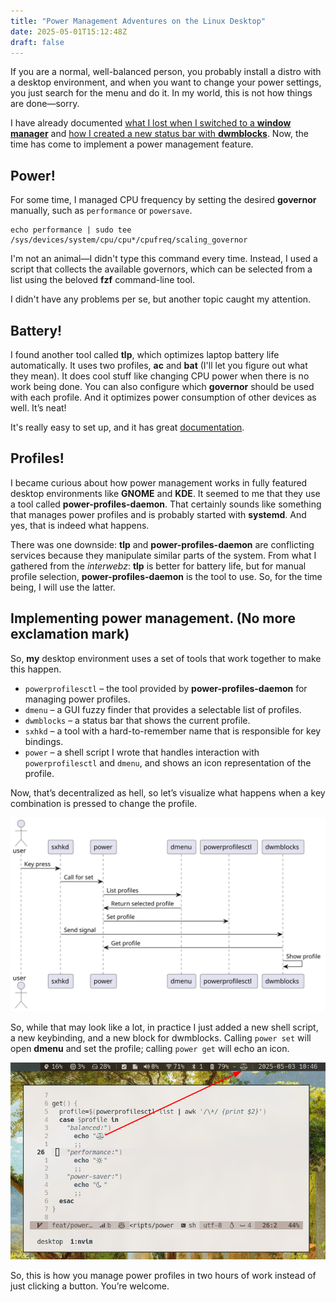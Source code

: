 ```yaml
---
title: "Power Management Adventures on the Linux Desktop"
date: 2025-05-01T15:12:48Z
draft: false
---
```


If you are a normal, well-balanced person, you probably install a distro with a desktop environment, and when you want to change your power settings, you just search for the menu and do it. In my world, this is not how things are done—sorry.

I have already documented [what I lost when I switched to a **window manager**](/posts/the-many-lessons-of-building-dwm/) and [how I created a new status bar with **dwmblocks**](/posts/replace-slstatus-with-dwmblocks-while-contemplating-performance/). Now, the time has come to implement a power management feature.

<!--more-->

## Power!

For some time, I managed CPU frequency by setting the desired **governor** manually, such as `performance` or `powersave`.

```shell
echo performance | sudo tee /sys/devices/system/cpu/cpu*/cpufreq/scaling_governor
```

I'm not an animal—I didn't type this command every time. Instead, I used a script that collects the available governors, which can be selected from a list using the beloved **fzf** command-line tool.

I didn't have any problems per se, but another topic caught my attention.

## Battery!

I found another tool called **tlp**, which optimizes laptop battery life automatically. It uses two profiles, **ac** and **bat** (I'll let you figure out what they mean). It does cool stuff like changing CPU power when there is no work being done. You can also configure which **governor** should be used with each profile. And it optimizes power consumption of other devices as well. It’s neat!

It's really easy to set up, and it has great [documentation](https://linrunner.de/tlp/index.html).

## Profiles!

I became curious about how power management works in fully featured desktop environments like **GNOME** and **KDE**. It seemed to me that they use a tool called **power-profiles-daemon**. That certainly sounds like something that manages power profiles and is probably started with **systemd**. And yes, that is indeed what happens.

There was one downside: **tlp** and **power-profiles-daemon** are conflicting services because they manipulate similar parts of the system. From what I gathered from the _interwebz_: **tlp** is better for battery life, but for manual profile selection, **power-profiles-daemon** is the tool to use. So, for the time being, I will use the latter.

## Implementing power management. (No more exclamation mark)

So, **my** desktop environment uses a set of tools that work together to make this happen.

- `powerprofilesctl` – the tool provided by **power-profiles-daemon** for managing power profiles.
- `dmenu` – a GUI fuzzy finder that provides a selectable list of profiles.
- `dwmblocks` – a status bar that shows the current profile.
- `sxhkd` – a tool with a hard-to-remember name that is responsible for key bindings.
- `power` – a shell script I wrote that handles interaction with `powerprofilesctl` and `dmenu`, and shows an icon representation of the profile.

Now, that’s decentralized as hell, so let’s visualize what happens when a key combination is pressed to change the profile.

![Power management sequence](sequence.svg)

So, while that may look like a lot, in practice I just added a new shell script, a new keybinding, and a new block for dwmblocks. Calling `power set` will open **dmenu** and set the profile; calling `power get` will echo an icon.

![Balance](balance.png)

So, this is how you manage power profiles in two hours of work instead of just clicking a button. You’re welcome.
